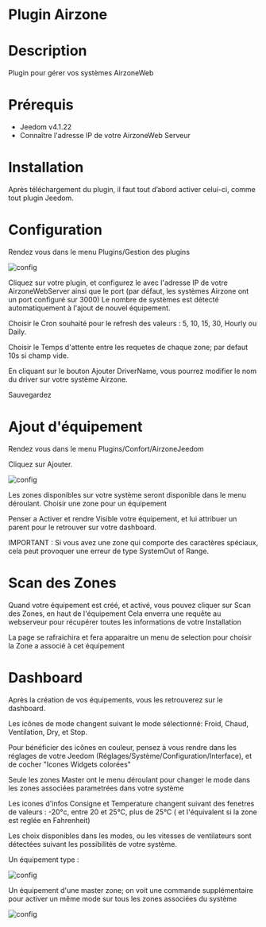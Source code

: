 # Plugin Airzone


# Description

Plugin pour gérer vos systèmes AirzoneWeb


# Prérequis

 - Jeedom v4.1.22
 - Connaître l'adresse IP de votre AirzoneWeb Serveur


# Installation

Après téléchargement du plugin, il faut tout d’abord activer celui-ci, comme tout plugin Jeedom.


# Configuration

Rendez vous dans le menu Plugins/Gestion des plugins

![config](./images/airzoneConfig.png)

Cliquez sur votre plugin, et configurez le avec l'adresse IP de votre AirzoneWebServer ainsi que le port (par défaut, les systèmes Airzone ont un port configuré sur 3000)
Le nombre de systèmes est détecté automatiquement à l'ajout de nouvel équipement.

Choisir le Cron souhaité pour le refresh des valeurs :  5, 10, 15, 30, Hourly ou Daily.

Choisir le Temps d'attente entre les requetes de chaque zone; par defaut 10s si champ vide.

En cliquant sur le bouton Ajouter DriverName, vous pourrez modifier le nom du driver sur votre système Airzone.

Sauvegardez


# Ajout d'équipement

Rendez vous dans le menu Plugins/Confort/AirzoneJeedom


Cliquez sur Ajouter.

![config](./images/airzoneEquip.png)

Les zones disponibles sur votre système seront disponible dans le menu déroulant.
Choisir une zone pour un équipement


Penser a Activer et rendre Visible votre équipement, et lui attribuer un parent pour le retrouver sur votre dashboard.

IMPORTANT : Si vous avez une zone qui comporte des caractères spéciaux, cela peut provoquer une erreur de type SystemOut of Range.


# Scan des Zones

Quand votre équipement est créé, et activé, vous pouvez cliquer sur Scan des Zones, en haut de l'équipement
Cela enverra une requête au webserveur pour récupérer toutes les informations de votre Installation

La page se rafraichira et fera apparaitre un menu de selection pour choisir la Zone a associé à cet équipement



# Dashboard


Après la création de vos équipements, vous les retrouverez sur le dashboard.

Les icônes de mode changent suivant le mode sélectionné: Froid, Chaud, Ventilation, Dry, et Stop.

Pour bénéficier des icônes en couleur, pensez à vous rendre dans les réglages de votre Jeedom (Réglages/Système/Configuration/Interface), et de cocher "Icones Widgets colorées"

Seule les zones Master ont le menu déroulant pour changer le mode dans les zones associées parametrées dans votre système

Les icones d'infos Consigne et Temperature changent suivant des fenetres de valeurs : -20°c, entre 20 et 25°C, plus de 25°C ( et l'équivalent si la zone est reglée en Fahrenheit)

Les choix disponibles dans les modes, ou les vitesses de ventilateurs sont détectées suivant les possibilités de votre système.



Un équipement type :

![config](./images/airzoneNoMaster.png)


Un équipement d'une master zone; on voit une commande supplémentaire pour activer un même mode sur tous les zones associées du système


![config](./images/airzoneMaster.png)
